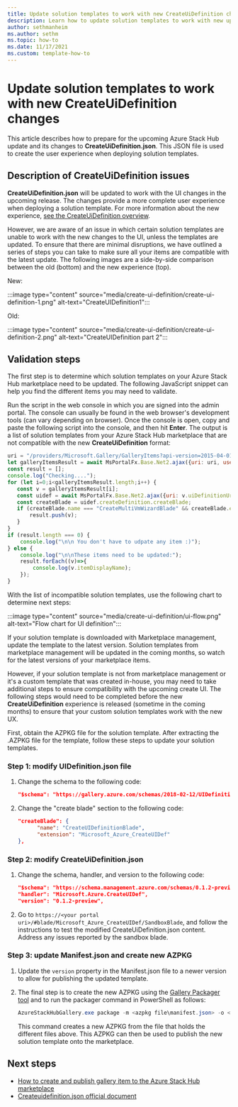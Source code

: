 ```yaml
---
title: Update solution templates to work with new CreateUiDefinition changes
description: Learn how to update solution templates to work with new upcoming CreateUiDefinition changes 
author: sethmanheim
ms.author: sethm
ms.topic: how-to
ms.date: 11/17/2021
ms.custom: template-how-to
---
```


# Update solution templates to work with new CreateUiDefinition changes

This article describes how to prepare for the upcoming Azure Stack Hub update and its changes to **CreateUiDefinition.json**. This JSON file is used to create the user experience when deploying solution templates.

## Description of CreateUiDefinition issues

**CreateUiDefinition.json** will be updated to work with the UI changes in the upcoming release. The changes provide a more complete user experience when deploying a solution template. For more information about the new experience, [see the CreateUiDefinition overview](/azure/azure-resource-manager/managed-applications/create-uidefinition-overview).

However, we are aware of an issue in which certain solution templates are unable to work with the new changes to the UI, unless the templates are updated. To ensure that there are minimal disruptions, we have outlined a series of steps you can take to make sure all your items are compatible with the latest update. The following images are a side-by-side comparison between the old (bottom) and the new experience (top).

New:

:::image type="content" source="media/create-ui-definition/create-ui-definition-1.png" alt-text="CreateUIDefinition1":::

Old:

:::image type="content" source="media/create-ui-definition/create-ui-definition-2.png" alt-text="CreateUIDefinition part 2":::

## Validation steps

The first step is to determine which solution templates on your Azure Stack Hub marketplace need to be updated. The following JavaScript snippet can help you find the different items you may need to validate.

Run the script in the web console in which you are signed into the admin portal. The console can usually be found in the web browser's development tools (can vary depending on browser). Once the console is open, copy and paste the following script into the console, and then hit **Enter**. The output is a list of solution templates from your Azure Stack Hub marketplace that are not compatible with the new **CreateUiDefinition** format:

```javascript
uri = "/providers/Microsoft.Gallery/GalleryItems?api-version=2015-04-01"
let galleryItemsResult = await MsPortalFx.Base.Net2.ajax({uri: uri, useFxArmEndpoint: true});
const result = [];
console.log("Checking....");
for (let i=0;i<galleryItemsResult.length;i++) {
   const v = galleryItemsResult[i];
   const uidef = await MsPortalFx.Base.Net2.ajax({uri: v.uiDefinitionUri, useRawAjax: true});   
   const createBlade = uidef.createDefinition.createBlade;
   if (createBlade.name === "CreateMultiVmWizardBlade" && createBlade.extension === "Microsoft_Azure_Compute") {
       result.push(v);
   }
}
if (result.length === 0) {
    console.log("\n\n You don't have to udpate any item :)");
} else {
    console.log("\n\nThese items need to be updated:");
    result.forEach((v)=>{
        console.log(v.itemDisplayName);
    });
}
```

With the list of incompatible solution templates, use the following chart to determine next steps:

:::image type="content" source="media/create-ui-definition/ui-flow.png" alt-text="Flow chart for UI definition":::

If your solution template is downloaded with Marketplace management, update the template to the latest version. Solution templates from marketplace management will be updated in the coming months, so watch for the latest versions of your marketplace items.

However, if your solution template is not from marketplace management or it's a custom template that was created in-house, you may need to take additional steps to ensure compatibility with the upcoming create UI. The following steps would need to be completed before the new **CreateUiDefinition** experience is released (sometime in the coming
months) to ensure that your custom solution templates work with the new UX.

First, obtain the AZPKG file for the solution template. After extracting the .AZPKG file for the template, follow these steps to update your solution templates.

### Step 1: modify UIDefinition.json file

1. Change the schema to the following code:

   ```json
   "$schema": "https://gallery.azure.com/schemas/2018-02-12/UIDefinition.json#",
   ```

2. Change the "create blade" section to the following code:

   ```json
   "createBlade": {
         "name": "CreateUIDefinitionBlade",
         "extension": "Microsoft_Azure_CreateUIDef"
   },
   ```

### Step 2: modify CreateUiDefinition.json

1. Change the schema, handler, and version to the following code:

   ```json
   "$schema": "https://schema.management.azure.com/schemas/0.1.2-preview/CreateUIDefinition.MultiVm.json#",
   "handler": "Microsoft.Azure.CreateUIDef",
   "version": "0.1.2-preview",
   ```

2. Go to `https://<your portal uri>/#blade/Microsoft_Azure_CreateUIDef/SandboxBlade`, and follow the instructions to test the modified CreateUiDefinition.json content.
Address any issues reported by the sandbox blade.

### Step 3: update Manifest.json and create new AZPKG

1. Update the `version` property in the Manifest.json file to a newer version to allow for publishing the updated template. 

2. The final step is to create the new AZPKG using the [Gallery Packager tool](https://aka.ms/azsmarketplaceitem) and to run the packager command in PowerShell as follows:

   ```powershell
   AzureStackHubGallery.exe package -m <azpkg file\manifest.json> -o <outfile path>
   ```

   This command creates a new AZPKG from the file that holds the different files above. This AZPKG can then be used to publish the new solution template onto the marketplace.

## Next steps

- [How to create and publish gallery item to the Azure Stack Hub marketplace](azure-stack-create-and-publish-marketplace-item.md)
- [Createuidefinition.json official document](/azure/azure-resource-manager/managed-applications/create-uidefinition-overview)
